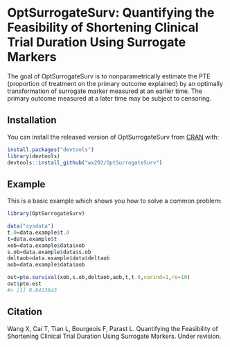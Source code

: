 
<!-- README.md is generated from README.Rmd. Please edit that file -->
# OptSurrogateSurv: Quantifying the Feasibility of Shortening Clinical Trial Duration Using Surrogate Markers

<!-- badges: start -->
<!-- badges: end -->
The goal of OptSurrogateSurv is to nonparametrically estimate the PTE (proportion of treatment on the primary outcome explained) by an optimally transformation of surrogate marker measured at an earlier time. The primary outcome measured at a later time may be subject to censoring.

## Installation

You can install the released version of OptSurrogateSurv from [CRAN](https://github.com/wx202/OptSurrogateSurv.git) with:

``` r
install.packages("devtools")
library(devtools)
devtools::install_github("wx202/OptSurrogateSurv")
```

## Example

This is a basic example which shows you how to solve a common problem:

``` r
library(OptSurrogateSurv)

data("sysdata")
t.0=data.example$t.0
t=data.example$t
xob=data.example$data$xob
s.ob=data.example$data$s.ob
deltaob=data.example$data$deltaob
aob=data.example$data$aob

out=pte.survival(xob,s.ob,deltaob,aob,t,t.0,varind=1,re=10)
out$pte.est
#> [1] 0.8413843
```

## Citation

Wang X, Cai T, Tian L, Bourgeois F, Parast L. Quantifying the Feasibility of Shortening Clinical Trial Duration Using Surrogate Markers. Under revision. <!-- What is special about using `README.Rmd` instead of just `README.md`? You can include R chunks like so: -->

<!-- ```{r cars} -->
<!-- summary(cars) -->
<!-- ``` -->
<!-- You'll still need to render `README.Rmd` regularly, to keep `README.md` up-to-date. `devtools::build_readme()` is handy for this. You could also use GitHub Actions to re-render `README.Rmd` every time you push. An example workflow can be found here: <https://github.com/r-lib/actions/tree/master/examples>. -->
<!-- You can also embed plots, for example: -->
<!-- ```{r pressure, echo = FALSE} -->
<!-- plot(pressure) -->
<!-- ``` -->
<!-- In that case, don't forget to commit and push the resulting figure files, so they display on GitHub and CRAN. -->
